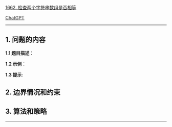 [1662. 检查两个字符串数组是否相等](https://leetcode.cn/problems/check-if-two-string-arrays-are-equivalent)

[ChatGPT](chat.openai.com)

---

## 1. 问题的内容
**1.1 题目描述**：

**1.2 示例**：

**1.3 提示**:

## 2. 边界情况和约束


## 3. 算法和策略

---

